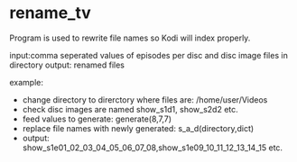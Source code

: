 # rename_tv
Program is used to rewrite file names so Kodi will index properly.

input:comma seperated values of episodes per disc and disc image files in directory
output: renamed files

example:
- change directory to direrctory where files are: /home/user/Videos
- check disc images are named show_s1d1, show_s2d2 etc.
- feed values to generate:  generate(8,7,7)
- replace file names with newly generated: s_a_d(directory,dict)
- output: show_s1e01_02_03_04_05_06_07_08,show_s1e09_10_11_12_13_14_15 etc.

